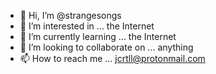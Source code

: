 - 👋 Hi, I’m @strangesongs
- 👀 I’m interested in ... the Internet
- 🌱 I’m currently learning ... the Internet
- 💞️ I’m looking to collaborate on ... anything
- 📫 How to reach me ... jcrtll@protonmail.com

<!---
strangesongs/strangesongs is a ✨ special ✨ repository because its `README.md` (this file) appears on your GitHub profile.
You can click the Preview link to take a look at your changes.
--->
